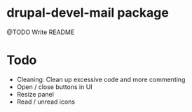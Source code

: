 # drupal-devel-mail package

@TODO Write README

# Todo

- Cleaning: Clean up excessive code and more commenting
- Open / close buttons in UI
- Resize panel
- Read / unread icons
